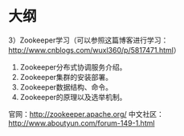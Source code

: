 
# 大纲


3）Zookeeper学习（可以参照这篇博客进行学习：<http://www.cnblogs.com/wuxl360/p/5817471.html>）

1. Zookeeper分布式协调服务介绍。
2. Zookeeper集群的安装部署。
3. Zookeeper数据结构、命令。
4. Zookeeper的原理以及选举机制。

官网：<http://zookeeper.apache.org/>
中文社区：<http://www.aboutyun.com/forum-149-1.html>
